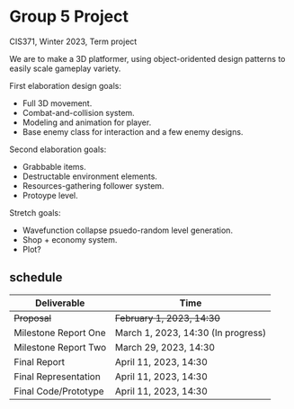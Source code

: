 # Group 5 Project
CIS371, Winter 2023, Term project  



We are to make a 3D platformer, using object-oridented design patterns to easily scale gameplay variety.  

First elaboration design goals:  
- Full 3D movement.  
- Combat-and-collision system.  
- Modeling and animation for player.  
- Base enemy class for interaction and a few enemy designs.  

Second elaboration goals:  
- Grabbable items.  
- Destructable environment elements.   
- Resources-gathering follower system.  
- Protoype level.  

Stretch goals:  
- Wavefunction collapse psuedo-random level generation.  
- Shop + economy system.  
- Plot?   



## schedule  
Deliverable  | Time
------------- | -------------
~~Proposal~~ | ~~February 1, 2023, 14:30~~
Milestone Report One | March 1, 2023, 14:30  (In progress)
Milestone Report Two | March 29, 2023, 14:30
Final Report | April 11, 2023, 14:30
Final Representation | April 11, 2023, 14:30
Final Code/Prototype | April 11, 2023, 14:30
